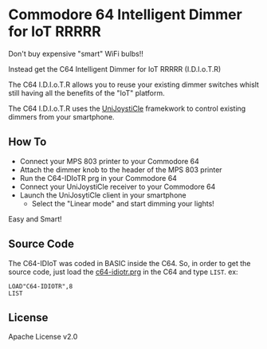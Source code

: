 # Commodore 64 Intelligent Dimmer for IoT RRRRR


Don't buy expensive "smart" WiFi bulbs!!

Instead get the C64 Intelligent Dimmer for IoT RRRRR (I.D.I.o.T.R)

The C64 I.D.I.o.T.R allows you to reuse your existing dimmer switches
whislt still having all the benefits of the "IoT" platform.

The C64 I.D.I.o.T.R uses the [UniJoystiCle](http://retro.moe/unijoysticle) framekwork to control existing dimmers
from your smartphone.


## How To

* Connect your MPS 803 printer to your Commodore 64
* Attach the dimmer knob  to the header of the MPS 803 printer
* Run the C64-IDIoTR prg in your Commodore 64
* Connect your UniJoystiCle receiver to your Commodore 64
* Launch the UniJosytiCle client in your smartphone
  * Select the "Linear mode" and start dimming your lights!

Easy and Smart!

## Source Code

The C64-IDIoT was coded in BASIC inside the C64. So, in order to get the source code, just load the [c64-idiotr.prg](https://github.com/ricardoquesada/c64-idiotr/raw/master/c64-idiotr.prg) in the C64 and type `LIST`.
ex:
```
LOAD"C64-IDIOTR",8
LIST
```

## License

Apache License v2.0
